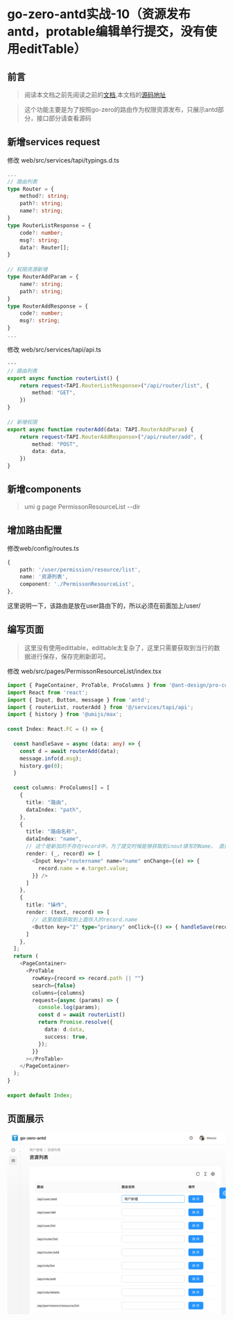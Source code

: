# go-zero-antd实战-10（资源发布antd，protable编辑单行提交，没有使用editTable）

## 前言
> 阅读本文档之前先阅读之前的[文档](https://github.com/timzzx/GolangProjectLearning),本文档的[源码地址](https://github.com/timzzx/go-zero-antd-backend)

> 这个功能主要是为了按照go-zero的路由作为权限资源发布，只展示antd部分，接口部分请查看源码

## 新增services request

修改 web/src/services/tapi/typings.d.ts

``` ts
...
// 路由列表
type Router = {
    method?: string;
    path?: string;
    name?: string;
}
type RouterListResponse = {
    code?: number;
    msg?: string;
    data?: Router[];
}

// 权限资源新增
type RouterAddParam = {
    name?: string;
    path?: string;
}
type RouterAddResponse = {
    code?: number;
    msg?: string;
}
...
```
修改 web/src/services/tapi/api.ts
```ts
···
// 路由列表
export async function routerList() {
    return request<TAPI.RouterListResponse>("/api/router/list", {
        method: "GET",
    })
}

// 新增权限
export async function routerAdd(data: TAPI.RouterAddParam) {
    return request<TAPI.RouterAddResponse>("/api/router/add", {
        method: "POST",
        data: data,
    })
}
```

## 新增components

> umi g page PermissonResourceList --dir

## 增加路由配置
修改web/config/routes.ts
```ts
{
    path: '/user/permission/resource/list',
    name: '资源列表',
    component: './PermissonResourceList',
},
```
这里说明一下，该路由是放在user路由下的，所以必须在前面加上/user/ 

## 编写页面

> 这里没有使用edittable，edittable太复杂了，这里只需要获取到当行的数据进行保存，保存完刷新即可。

修改 web/src/pages/PermissonResourceList/index.tsx

```ts
import { PageContainer, ProTable, ProColumns } from '@ant-design/pro-components';
import React from 'react';
import { Input, Button, message } from 'antd';
import { routerList, routerAdd } from '@/services/tapi/api';
import { history } from '@umijs/max';

const Index: React.FC = () => {

  const handleSave = async (data: any) => {
    const d = await routerAdd(data);
    message.info(d.msg);
    history.go(0);
  }

  const columns: ProColumns[] = [
    {
      title: "路由",
      dataIndex: "path",
    },
    {
      title: "路由名称",
      dataIndex: "name",
      // 这个是新加的不存在record中，为了提交时候能够获取到inout填写的Name， 直接赋值record.name = e.target.value;
      render: (_, record) => [
        <Input key="routername" name="name" onChange={(e) => {
          record.name = e.target.value;
        }} />
      ]
    },
    {
      title: "操作",
      render: (text, record) => [
        // 这里就能获取到上面存入的record.name
        <Button key="2" type="primary" onClick={() => { handleSave(record) }}>保存</Button>,
      ]
    },
  ];
  return (
    <PageContainer>
      <ProTable
        rowKey={record => record.path || ""}
        search={false}
        columns={columns}
        request={async (params) => {
          console.log(params);
          const d = await routerList()
          return Promise.resolve({
            data: d.data,
            success: true,
          });
        }}
      ></ProTable>
    </PageContainer>
  );
}

export default Index;
```

## 页面展示
![image](../go_zero_antd_img/3.png)